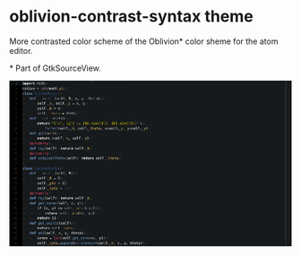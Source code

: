 # oblivion-contrast-syntax theme

More contrasted color scheme of the Oblivion* color sheme for the atom editor.

\* Part of GtkSourceView.

![Overview of the theme](https://github.com/Trigan2025/oblivion-contrast-syntax/raw/master/oblivion-contrast-syntax-overview.gif)
